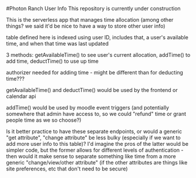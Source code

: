 #Photon Ranch User Info
This repository is currently under construction


This is the serverless app that manages time allocation (among other things? we said it'd be nice to have a way to store other user info)

table defined here is indexed using user ID, includes that, a user's available time, and when that time was last updated

3 methods: getAvailableTime() to see user's current allocation, addTime() to add time, deductTime() to use up time

authorizer needed for adding time - might be different than for deducting time???

getAvailableTime() and deductTime() would be used by the frontend or calendar api

addTime() would be used by moodle event triggers (and potentially somewhere that admin have access to, so we could "refund" time or grant people time as we so choose?)

Is it better practice to have these separate endpoints, or would a generic "get attribute", "change attribute" be less bulky (especially if we want to add more user info to this table)? I'd imagine the pros of the latter would be simpler code, but the former allows for different levels of authentication - then would it make sense to separate something like time from a more generic "change/view/other attribute" (if the other attributes are things like site preferences, etc that don't need to be secure)